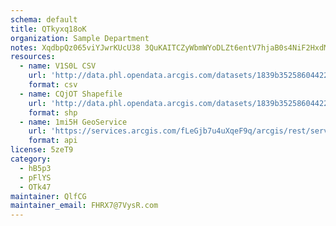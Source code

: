 ```yaml
---
schema: default
title: QTkyxq18oK 
organization: Sample Department 
notes: XqdbpQz065viYJwrKUcU38 3QuKAITCZyWbmWYoDLZt6entV7hjaB0s4NiF2HxdMR7faxwOkyVh8AlTD9E1gIGjBLJzpqcN9XO n 
resources:
  - name: V1S0L CSV
    url: 'http://data.phl.opendata.arcgis.com/datasets/1839b35258604422b0b520cbb668df0d_0.csv'
    format: csv
  - name: CQjOT Shapefile
    url: 'http://data.phl.opendata.arcgis.com/datasets/1839b35258604422b0b520cbb668df0d_0.zip'
    format: shp
  - name: 1mi5H GeoService
    url: 'https://services.arcgis.com/fLeGjb7u4uXqeF9q/arcgis/rest/services/Air_Monitoring_Stations/FeatureServer/0/query'
    format: api
license: 5zeT9 
category:
  - hB5p3 
  - pFlYS 
  - OTk47 
maintainer: QlfCG  
maintainer_email: FHRX7@7VysR.com
---
```

